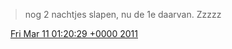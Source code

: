 > nog 2 nachtjes slapen, nu de 1e daarvan\. Zzzzz

<img src="../../media/tweet.ico" width="12" /> [Fri Mar 11 01:20:29 +0000 2011](https://twitter.com/DromerDenker/status/46017618284527616)